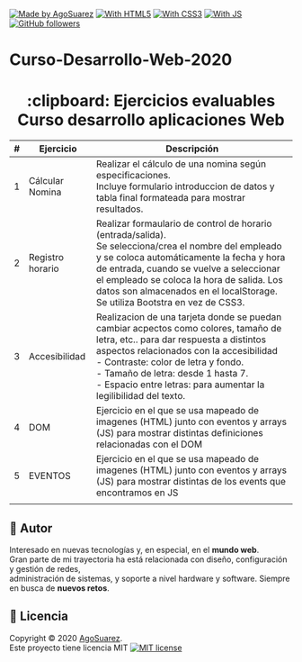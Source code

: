 [![Made by AgoSuarez](https://img.shields.io/badge/made%20by-Agosuarez-green)](https://www.linkedin.com/in/agoney-v%C3%ADctor-su%C3%A1rez-ortega-052689187/)
[![With HTML5](https://img.shields.io/badge/with-HTML5-red)](https://developer.mozilla.org/es/docs/HTML/HTML5)
[![With CSS3](https://img.shields.io/badge/with-CSS3-blue)](https://desarrolloweb.com/manuales/css3.html)
[![With JS](https://img.shields.io/badge/with-JS-yellow)](https://developer.mozilla.org/es/docs/Web/JavaScript)
[![GitHub followers](https://img.shields.io/github/followers/Agosuarez.svg?style=social&label=Follow&maxAge=2592000)](https://github.com/Agosuarez?tab=followers)

# Curso-Desarrollo-Web-2020

<h1 align="center"> 
        :clipboard: Ejercicios evaluables Curso desarrollo aplicaciones Web    
</h1>

| #   | Ejercicio        | Descripción                                                                                                                                                                                                                                                                                                                        |
| --- | ---------------- | ---------------------------------------------------------------------------------------------------------------------------------------------------------------------------------------------------------------------------------------------------------------------------------------------------------------------------------- |
| 1   | Cálcular Nomina  | Realizar el cálculo de una nomina según especificaciones.<br />Incluye formulario introduccion de datos y tabla final formateada para mostrar resultados.                                                                                                                                                                          |
| 2   | Registro horario | Realizar formaulario de control de horario (entrada/salida).<br/>Se selecciona/crea el nombre del empleado y se coloca automáticamente la fecha y hora de entrada, cuando se vuelve a seleccionar el empleado se coloca la hora de salida. Los datos son almacenados en el localStorage. <br/> Se utiliza Bootstra en vez de CSS3. |
| 3   | Accesibilidad    | Realizacion de una tarjeta donde se puedan cambiar acpectos como colores, tamaño de letra, etc.. para dar respuesta a distintos aspectos relacionados con la accesibilidad<br/>- Contraste: color de letra y fondo.<br/>- Tamaño de letra: desde 1 hasta 7.<br/>- Espacio entre letras: para aumentar la legilibilidad del texto.  |
| 4   | DOM              | Ejercicio en el que se usa mapeado de imagenes (HTML) junto con eventos y arrays (JS) para mostrar distintas definiciones relacionadas con el DOM                                                                                                                                                                                  |
| 5   | EVENTOS          | Ejercicio en el que se usa mapeado de imagenes (HTML) junto con eventos y arrays (JS) para mostrar distintas de los events que encontramos en JS                                                                                                                                                                                   |
|     |

## :man: Autor

Interesado en nuevas tecnologías y, en especial, en el **mundo web**.<br />
Gran parte de mi trayectoria ha está relacionada con diseño, configuración y gestión de redes, <br />
administración de sistemas, y soporte a nivel hardware y software.
Siempre en busca de **nuevos retos**.<br />

## :memo: Licencia

Copyright © 2020 [AgoSuarez](https://www.linkedin.com/in/agoney-v%C3%ADctor-su%C3%A1rez-ortega-052689187/). <br />
Este proyecto tiene licencia MIT [![MIT license](https://img.shields.io/badge/License-MIT-blue.svg)](https://opensource.org/licenses/MIT)
